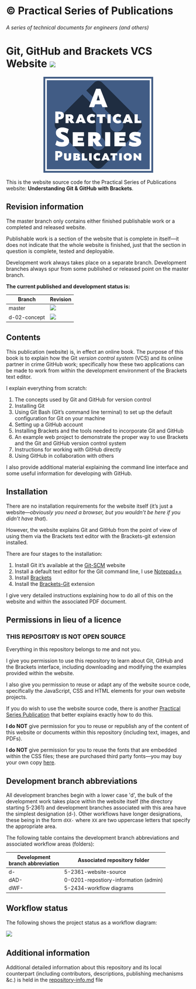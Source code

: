 # &copy; Practical Series of Publications

###### A series of technical documents for engineers (and others)

# Git, GitHub and Brackets VCS Website <img src="http://practicalseries.com/1002-vcs/11-resources/02-images/02-build-status/D02-02-04.svg">

<p align="center">
    <img width="300px" src="0-0201-repository-information/01-images/logo-lrg-min.png">
</p>

This is the website source code for the Practical Series of Publications website:
**Understanding Git & GitHub with Brackets**.

## Revision information

The master branch only contains either finished publishable work or a completed and released website. 

Publishable work is a section of the website that is complete in itself—it does not indicate that the whole website is finished, just that the section in question is complete, tested and deployable.

Development work always takes place on a separate branch. Development branches always spur from some published or released point on the master branch.

**The current published and development status is:**


| Branch             | Revision
| ------------------ | --------------------------------------
| master             | <img src="http://practicalseries.com/1002-vcs/11-resources/02-images/02-build-status/P02.svg">
| d-02-concept       | <img src="http://practicalseries.com/1000-home/11-resources/02-images/02-build-status/1002-vcs/bs-t02-02-P03.svg">

## Contents

This publication (website) is, in effect an online book. The purpose of this book is to explain how the Git *version control system* (VCS) and its online partner in crime GitHub work; specifically how these two applications can be made to work from within the development environment of the Brackets text editor.

I explain everything from scratch:
1.	The concepts used by Git and GitHub for version control
2.	Installing Git
3.	Using Git Bash (Git’s command line terminal) to set up the default configuration for Git on your machine
4.	Setting up a GitHub account
5.	Installing Brackets and the tools needed to incorporate Git and GitHub
6.	An example web project to demonstrate the proper way to use Brackets and the Git and GitHub version control system
7.	Instructions for working with GitHub directly
8.	Using GitHub in collaboration with others

I also provide additional material explaining the command line interface and some useful information for developing with GitHub.

## Installation

There are no installation requirements for the website itself (it’s just a website—*obviously you need a browser, but you wouldn’t be here if you didn’t have that*).

However, the website explains Git and GitHub from the point of view of using them via the Brackets text editor with the Brackets-git extension installed.

There are four stages to the installation:
1.	Install Git it’s available at the [Git-SCM](https://git-scm.com/) website
2.	Install a default text editor for the Git command line, I use [Notepad++](https://notepad-plus-plus.org/)
3.	Install [Brackets](http://brackets.io/)
4.	Install the [Brackets-Git](https://github.com/zaggino/brackets-git) extension

I give very detailed instructions explaining how to do all of this on the website and within the associated PDF document.

## Permissions in lieu of a licence

### THIS REPOSITORY IS NOT OPEN SOURCE

Everything in this repository belongs to me and not you.

I give you permission to use this repository to learn about Git, GitHub and the Brackets interface, including downloading and modifying the examples provided within the website.

I also give you permission to reuse or adapt any of the website source code, specifically the JavaScript, CSS and HTML elements for your own website projects. 

If you do wish to use the website source code, there is another [Practical Series Publication]( http://practicalseries.com/1001-webdevelopment/index.html) that better explains exactly how to do this.

**I do NOT** give permission for you to reuse or republish any of the content of this website or documents within this repository (including text, images, and PDFs).

**I do NOT** give permission for you to reuse the fonts that are embedded within the CSS files; these are purchased third party fonts—you may buy your own copy [here](http://practicaltypography.com/equity.html).

## Development branch abbreviations

All development branches begin with a lower case 'd', the bulk of the development work takes place within the website itself (the directory starting 5-2361) and development branches associated with this area have the simplest designation (d-). Other workflows have longer designations, these being in the form ```dXX-``` where ```XX``` are two uppercase letters that specify the appropriate area.

The following table contains the development branch abbreviations and associated workflow areas (folders):

| Development<br>branch abbreviation  | Associated repository folder
| ------------------ | --------------------------------------
| d-                 | 5-2361-website-source
| dAD-               | 0-0201-repostiory-information (admin)
| dWF-               | 5-2434-workflow diagrams

## Workflow status

The following shows the project status as a workflow diagram:

<img src="http://practicalseries.com/1000-home/11-resources/02-images/02-build-status/1002-vcs/wf-t02-02-P03.svg">

## Additional information

Additional detailed information about this repository and its local counterpart (including contributors, descriptions, publishing mechanisms &c.) is held in the [repository-info.md]( /0-0201-repository-information/repository-info.md) file
